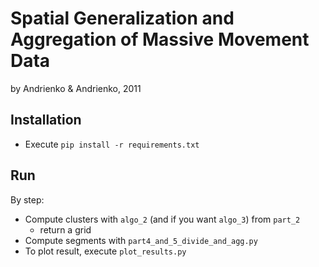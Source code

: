 # Spatial Generalization and Aggregation of Massive Movement Data
by Andrienko & Andrienko, 2011

## Installation

 - Execute `pip install -r requirements.txt`

## Run

By step:
 * Compute clusters with `algo_2` (and if you want `algo_3`) from `part_2`
     * return a grid
 * Compute segments with `part4_and_5_divide_and_agg.py`
 * To plot result, execute `plot_results.py`
